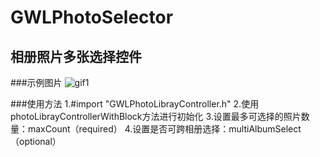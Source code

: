 # GWLPhotoSelector 
## 相册照片多张选择控件
   
###示例图片 
![gif1](https://github.com/gaowanli/GWLPhotoSelector/blob/master/1.gif)

###使用方法
    1.#import "GWLPhotoLibrayController.h"
    2.使用photoLibrayControllerWithBlock方法进行初始化
    3.设置最多可选择的照片数量：maxCount（required）
    4.设置是否可跨相册选择：multiAlbumSelect （optional）
